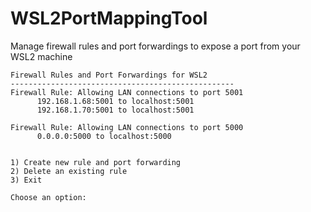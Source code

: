 # WSL2PortMappingTool
Manage firewall rules and port forwardings to expose a port from your WSL2 machine

```
Firewall Rules and Port Forwardings for WSL2
--------------------------------------------------
Firewall Rule: Allowing LAN connections to port 5001
      192.168.1.68:5001 to localhost:5001
      192.168.1.70:5001 to localhost:5001

Firewall Rule: Allowing LAN connections to port 5000
      0.0.0.0:5000 to localhost:5000


1) Create new rule and port forwarding
2) Delete an existing rule
3) Exit

Choose an option:
```
